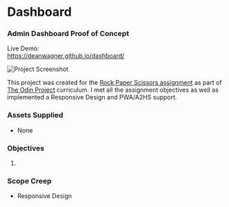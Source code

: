 # Dashboard
### Admin Dashboard Proof of Concept

Live Demo:  
https://deanwagner.github.io/dashboard/

![Project Screenshot](https://deanwagner.github.io/rock-paper-scissors/img/rps-screenshot.png)

This project was created for the [Rock Paper Scissors assignment](https://www.theodinproject.com/paths/foundations/courses/foundations/lessons/rock-paper-scissors) as part of [The Odin Project](https://www.theodinproject.com) curriculum. I met all the assignment objectives as well as implemented a Responsive Design and PWA/A2HS support.

### Assets Supplied

* None

### Objectives

1. 

### Scope Creep

* Responsive Design